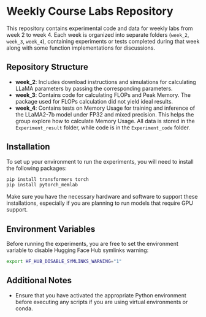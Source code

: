 # Weekly Course Labs Repository

This repository contains experimental code and data for weekly labs from week 2 to week 4. Each week is organized into separate folders (`week_2`, `week_3`, `week_4`), containing experiments or tests completed during that week along with some function implementations for discussions.

## Repository Structure

- **week_2**: Includes download instructions and simulations for calculating LLaMA parameters by passing the corresponding parameters.
- **week_3**: Contains code for calculating FLOPs and Peak Memory. The package used for FLOPs calculation did not yield ideal results.
- **week_4**: Contains tests on Memory Usage for training and inference of the LLaMA2-7b model under FP32 and mixed precision. This helps the group explore how to calculate Memory Usage. All data is stored in the `Experiment_result` folder, while code is in the `Experiment_code` folder.

## Installation

To set up your environment to run the experiments, you will need to install the following packages:

```bash
pip install transformers torch
pip install pytorch_memlab
```

Make sure you have the necessary hardware and software to support these installations, especially if you are planning to run models that require GPU support.

## Environment Variables

Before running the experiments, you are free to set the environment variable to disable Hugging Face Hub symlinks warning:

```bash
export HF_HUB_DISABLE_SYMLINKS_WARNING="1"
```

## Additional Notes

- Ensure that you have activated the appropriate Python environment before executing any scripts if you are using virtual environments or conda.